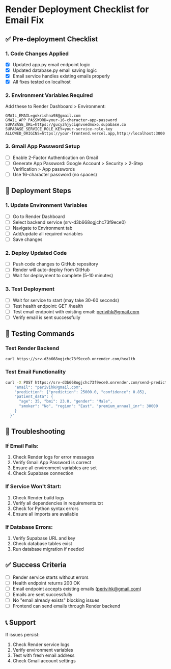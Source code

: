 
# Render Deployment Checklist for Email Fix

## ✅ Pre-deployment Checklist

### 1. Code Changes Applied
- [x] Updated app.py email endpoint logic
- [x] Updated database.py email saving logic  
- [x] Email service handles existing emails properly
- [x] All fixes tested on localhost

### 2. Environment Variables Required
Add these to Render Dashboard > Environment:

```
GMAIL_EMAIL=gokrishna98@gmail.com
GMAIL_APP_PASSWORD=your-16-character-app-password
SUPABASE_URL=https://gucyzhjyciqnvxedmoxo.supabase.co
SUPABASE_SERVICE_ROLE_KEY=your-service-role-key
ALLOWED_ORIGINS=https://your-frontend.vercel.app,http://localhost:3000
```

### 3. Gmail App Password Setup
- [ ] Enable 2-Factor Authentication on Gmail
- [ ] Generate App Password: Google Account > Security > 2-Step Verification > App passwords
- [ ] Use 16-character password (no spaces)

## 🚀 Deployment Steps

### 1. Update Environment Variables
- [ ] Go to Render Dashboard
- [ ] Select backend service (srv-d3b668ogjchc73f9ece0)
- [ ] Navigate to Environment tab
- [ ] Add/update all required variables
- [ ] Save changes

### 2. Deploy Updated Code
- [ ] Push code changes to GitHub repository
- [ ] Render will auto-deploy from GitHub
- [ ] Wait for deployment to complete (5-10 minutes)

### 3. Test Deployment
- [ ] Wait for service to start (may take 30-60 seconds)
- [ ] Test health endpoint: GET /health
- [ ] Test email endpoint with existing email: perivihk@gmail.com
- [ ] Verify email is sent successfully

## 🧪 Testing Commands

### Test Render Backend
```bash
curl https://srv-d3b668ogjchc73f9ece0.onrender.com/health
```

### Test Email Functionality
```bash
curl -X POST https://srv-d3b668ogjchc73f9ece0.onrender.com/send-prediction-email   -H "Content-Type: application/json"   -d '{
    "email": "perivihk@gmail.com",
    "prediction": {"prediction": 25000.0, "confidence": 0.85},
    "patient_data": {
      "age": 35, "bmi": 23.0, "gender": "Male", 
      "smoker": "No", "region": "East", "premium_annual_inr": 30000
    }
  }'
```

## 🔧 Troubleshooting

### If Email Fails:
1. Check Render logs for error messages
2. Verify Gmail App Password is correct
3. Ensure all environment variables are set
4. Check Supabase connection

### If Service Won't Start:
1. Check Render build logs
2. Verify all dependencies in requirements.txt
3. Check for Python syntax errors
4. Ensure all imports are available

### If Database Errors:
1. Verify Supabase URL and key
2. Check database tables exist
3. Run database migration if needed

## ✅ Success Criteria

- [ ] Render service starts without errors
- [ ] Health endpoint returns 200 OK
- [ ] Email endpoint accepts existing emails (perivihk@gmail.com)
- [ ] Emails are sent successfully
- [ ] No "email already exists" blocking issues
- [ ] Frontend can send emails through Render backend

## 📞 Support

If issues persist:
1. Check Render service logs
2. Verify environment variables
3. Test with fresh email address
4. Check Gmail account settings
